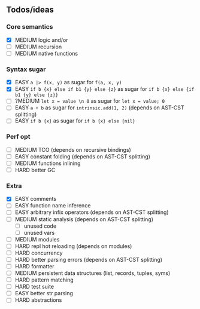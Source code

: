 ## Todos/ideas

### Core semantics
* [x] MEDIUM logic and/or
* [ ] MEDIUM recursion
* [ ] MEDIUM native functions

### Syntax sugar
* [X] EASY `a |> f(x, y)` as sugar for `f(a, x, y)`
* [X] EASY `if b {x} else if b1 {y} else {z}` as sugar for `if b {x} else {if b1 {y} else {z}}`
* [ ] ?MEDIUM `let x = value \n 0` as sugar for `let x = value; 0`
* [ ] EASY `a + b` as sugar for `intrinsic.add(1, 2)` (depends on AST-CST splitting)
* [ ] EASY `if b {x}` as sugar for `if b {x} else {nil}`

### Perf opt
* [ ] MEDIUM TCO (depends on recursive bindings)
* [ ] EASY constant folding (depends on AST-CST splitting)
* [ ] MEDIUM functions inlining
* [ ] HARD better GC

### Extra
* [x] EASY comments
* [ ] EASY function name inference
* [ ] EASY arbitrary infix operators (depends on AST-CST splitting)
* [ ] MEDIUM static analysis (depends on AST-CST splitting)
  * [ ] unused code
  * [ ] unused vars
* [ ] MEDIUM modules
* [ ] HARD repl hot reloading (depends on modules)
* [ ] HARD concurrency
* [ ] HARD better parsing errors (depends on AST-CST splitting)
* [ ] HARD formatter
* [ ] MEDIUM persistent data structures (list, records, tuples, syms) 
* [ ] HARD pattern matching
* [ ] HARD test suite
* [ ] EASY better str parsing
* [ ] HARD abstractions

